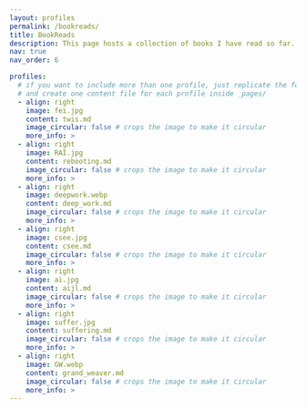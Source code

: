 ```yaml
---
layout: profiles
permalink: /bookreads/
title: BookReads
description: This page hosts a collection of books I have read so far. The reviewed title are the ones that I thoroughly enjoyed reading (all the review are mine and are not ChatGPTied). I picked up reading habit at the age of 19 when the first book I read was titled, Relentless-The Power You Need to Never Give Up by John Bevere. Since then I have been highly interested in reading genres that include God and Science, Science and Technology, Early Church Fathers and how they shaped Catholic theology and Church teachings, and Christian Apologetics. I am not fond of reading science fiction at all and hardly recall reading one.  
nav: true
nav_order: 6

profiles:
  # if you want to include more than one profile, just replicate the following block
  # and create one content file for each profile inside _pages/
  - align: right
    image: fei.jpg
    content: twis.md
    image_circular: false # crops the image to make it circular
    more_info: >
  - align: right
    image: RAI.jpg
    content: rebooting.md
    image_circular: false # crops the image to make it circular
    more_info: >
  - align: right
    image: deepwork.webp
    content: deep_work.md
    image_circular: false # crops the image to make it circular
    more_info: >
  - align: right
    image: csee.jpg
    content: csee.md
    image_circular: false # crops the image to make it circular
    more_info: >
  - align: right
    image: ai.jpg
    content: aijl.md
    image_circular: false # crops the image to make it circular
    more_info: >
  - align: right
    image: suffer.jpg
    content: suffering.md
    image_circular: false # crops the image to make it circular
    more_info: >
  - align: right
    image: GW.webp
    content: grand_weaver.md
    image_circular: false # crops the image to make it circular
    more_info: >
---
```

